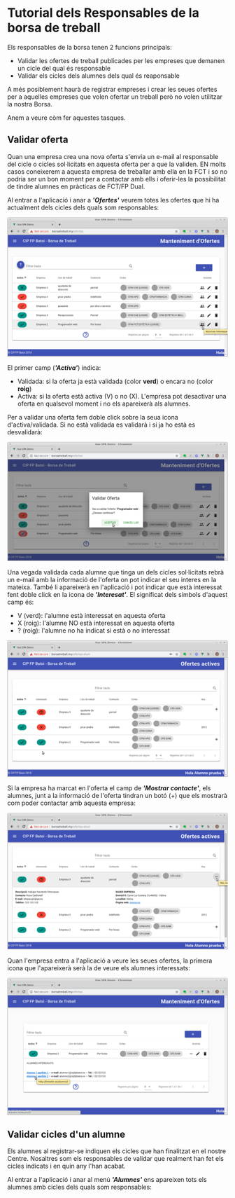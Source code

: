 # Tutorial dels Responsables de la borsa de treball
Els responsables de la borsa tenen 2 funcions principals:
- Validar les ofertes de treball publicades per les empreses que demanen un cicle del qual és responsable
- Validar els cicles dels alumnes dels qual és reaponsable

A més posiblement haurà de registrar empreses i crear les seues ofertes per a aquelles empreses que volen ofertar un treball però no volen utilitzar la nostra Borsa.

Anem a veure còm fer aquestes tasques.

## Validar oferta
Quan una empresa crea una nova oferta s'envia un e-mail al responsable del cicle o cicles sol·licitats en aquesta oferta per a que la validen. EN molts casos coneixerem a aquesta empresa de treballar amb ella en la FCT i so no podria ser un bon moment per a contactar amb ells i oferir-les la possibilitat de tindre alumnes en pràcticas de FCT/FP Dual.

Al entrar a l'aplicació i anar a **_'Ofertes'_** veurem totes les ofertes que hi ha actualment dels cicles dels quals som responsables:

![Ofertes](../img/ofertas.png)

El primer camp (**_'Activa'_**) indica:
- Validada: si la oferta ja està validada (color **verd**) o encara no (color **roig**)
- Activa: si la oferta està activa (V) o no (X). L'empresa pot desactivar una oferta en qualsevol moment i no els apareixerà als alumnes.

Per a validar una oferta fem doble click sobre la seua icona d'activa/validada. Si no està validada es validarà i si ja ho està es desvalidarà:

![Validar Oferta](../img/oferta-validar.png)

Una vegada validada cada alumne que tinga un dels cicles sol·licitats rebrà un e-mail amb la informació de l'oferta on pot indicar el seu interes en la mateixa. També li apareixerà en l'aplicació i pot indicar que està interessat fent doble click en la icona de **_'Interesat'_**. El significat dels símbols d'aquest camp és:
- V (verd): l'alumne està interessat en aquesta oferta
- X (roig): l'alumne NO està interessat en aquesta oferta
- ? (roig): l'alumne no ha indicat si està o no interessat

![Ofertes per alumne](../img/ofertas-alumno.png)

Si la empresa ha marcat en l'oferta el camp de **_'Mostrar contacte'_**, els alumnes, junt a la informació de l'oferta tindran un botó (+) que els mostrarà com poder contactar amb aquesta empresa:

![Ofertes per alumne](../img/ofertas-alumno-mas.png)

Quan l'empresa entra a l'aplicació  a veure les seues ofertes, la primera icona que l'apareixerà serà la de veure els alumnes interessats:

![Ofertes - interessats](../img/ofertas-interesados.png)

## Validar cicles d'un alumne
Els alumnes al registrar-se indiquen els cicles que han finalitzat en el nostre Centre. Nosaltres som els responsables de validar que realment han fet els cicles indicats i en quin any l'han acabat.

Al entrar a l'aplicació i anar al menú **_'Alumnes'_** ens apareixen tots els alumnes amb cicles dels quals som responsables:


